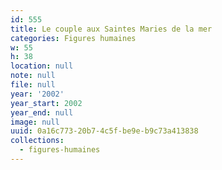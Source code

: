 ```yaml
---
id: 555
title: Le couple aux Saintes Maries de la mer
categories: Figures humaines
w: 55
h: 38
location: null
note: null
file: null
year: '2002'
year_start: 2002
year_end: null
image: null
uuid: 0a16c773-20b7-4c5f-be9e-b9c73a413838
collections:
  - figures-humaines
---
```


